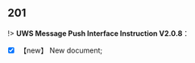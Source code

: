 
##  201

!> **UWS Message Push Interface Instruction V2.0.8**：  
 
- [x]  【new】 New document;




[^footnote]:这是注释文本